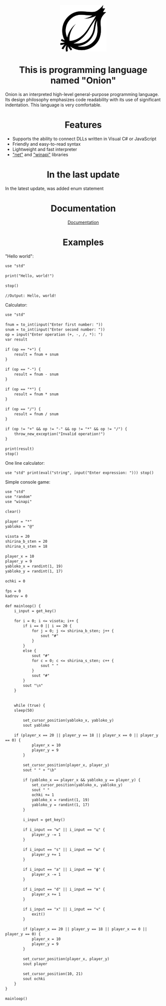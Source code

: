 
<div align="center">
<p>
    <img src="Onion.png" width="150" alt="Onion">
</p>

<h1>This is programming language named "Onion"</h1>
</div>

Onion is an interpreted high-level general-purpose programming language. Its design philosophy emphasizes code readability with its use of significant indentation. This language is very comfortable.

<h1 align="center"> Features </h1>

 - Supports the ability to connect DLLs written in Visual C# or JavaScript
 - Friendly and easy-to-read syntax
 - Lightweight and fast interpreter
 - <a href="https://github.com/bas1c1/OnionProgrammingLanguage/wiki/%D0%91%D0%B8%D0%B1%D0%BB%D0%B8%D0%BE%D1%82%D0%B5%D0%BA%D0%B0-%22net%22">"net"</a> and <a href="https://github.com/bas1c1/OnionProgrammingLanguage/wiki/%D0%91%D0%B8%D0%B1%D0%BB%D0%B8%D0%BE%D1%82%D0%B5%D0%BA%D0%B0-%22winapi%22">"winapi"</a> libraries

<h1 align="center"> In the last update </h1>

In the latest update, was added enum statement

<div align="center">
    <h1 align="center"> Documentation </h1>
    <a href="https://github.com/bas1c1/OnionProgrammingLanguage/wiki"> Documentation </a> 
</div>

<h1 align="center"> Examples </h1>

"Hello world":

```
use "std"

print("Hello, world!")

stop()

//Output: Hello, world!
```

Calculator:

```
use "std"

fnum = to_int(input("Enter first number: "))
snum = to_int(input("Enter second number: "))
op = input("Enter operation (+, -, /, *): ")
var result

if (op == "+") {
	result = fnum + snum
}

if (op == "-") {
	result = fnum - snum
}

if (op == "*") {
	result = fnum * snum
}

if (op == "/") {
	result = fnum / snum
}

if (op != "+" && op != "-" && op != "*" && op != "/") {
	throw_new_exception("Invalid operation!")
}

print(result)
stop()
```

One line calculator:

```
use "std" print(eval("string", input("Enter expression: "))) stop()
```

Simple console game:

```
use "std"
use "random"
use "winapi"

clear()

player = "*"
yabloko = "@"

visota = 20
shirina_b_sten = 20
shirina_s_sten = 18

player_x = 10
player_y = 9
yabloko_x = randint(1, 19)
yabloko_y = randint(1, 17)

ochki = 0

fps = 0
kadrov = 0

def mainloop() {
    i_input = get_key()

    for i = 0; i <= visota; i++ {
        if i == 0 || i == 20 {
            for j = 0; j <= shirina_b_sten; j++ {
                sout "#"
            }
        }
        else {
            sout "#"
            for c = 0; c <= shirina_s_sten; c++ {
                sout " "
            }
            sout "#"
        }
        sout "\n"
    }


    while (true) {
	sleep(50)

        set_cursor_position(yabloko_x, yabloko_y)
        sout yabloko

	if (player_x == 20 || player_y == 18 || player_x == 0 || player_y == 0) {
            player_x = 10
            player_y = 9
        }

        set_cursor_position(player_x, player_y)
        sout " " + "\b"

        if (yabloko_x == player_x && yabloko_y == player_y) {
            set_cursor_position(yabloko_x, yabloko_y)
            sout " "
            ochki += 1
            yabloko_x = randint(1, 19)
            yabloko_y = randint(1, 17)
        }

        i_input = get_key()

        if i_input == "w" || i_input == "ц" {
            player_y -= 1
        }

        if i_input == "s" || i_input == "ы" {
            player_y += 1
        }

        if i_input == "a" || i_input == "ф" {
            player_x -= 1
        }

        if i_input == "d" || i_input == "в" {
            player_x += 1
        }

        if i_input == "x" || i_input == "ч" {
            exit()
        }

        if (player_x == 20 || player_y == 18 || player_x == 0 || player_y == 0) {
            player_x = 10
            player_y = 9
        }

        set_cursor_position(player_x, player_y)
        sout player

        set_cursor_position(10, 21)
        sout ochki
    }
}

mainloop()
```
